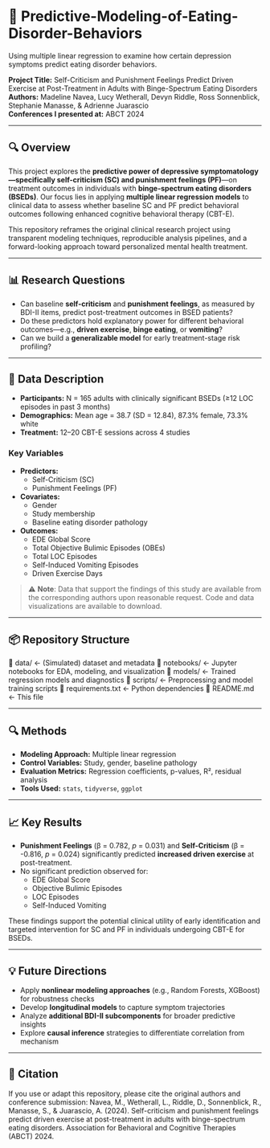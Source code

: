 # 🧠 Predictive-Modeling-of-Eating-Disorder-Behaviors
Using multiple linear regression to examine how certain depression symptoms predict eating disorder behaviors.

**Project Title:** Self-Criticism and Punishment Feelings Predict Driven Exercise at Post-Treatment in Adults with Binge-Spectrum Eating Disorders  
**Authors:** Madeline Navea, Lucy Wetherall, Devyn Riddle, Ross Sonnenblick, Stephanie Manasse, & Adrienne Juarascio  
**Conferences I presented at:** ABCT 2024

---

## 🔍 Overview

This project explores the **predictive power of depressive symptomatology—specifically self-criticism (SC) and punishment feelings (PF)**—on treatment outcomes in individuals with **binge-spectrum eating disorders (BSEDs)**. Our focus lies in applying **multiple linear regression models** to clinical data to assess whether baseline SC and PF predict behavioral outcomes following enhanced cognitive behavioral therapy (CBT-E).

This repository reframes the original clinical research project using transparent modeling techniques, reproducible analysis pipelines, and a forward-looking approach toward personalized mental health treatment.

---

## 📊 Research Questions

- Can baseline **self-criticism** and **punishment feelings**, as measured by BDI-II items, predict post-treatment outcomes in BSED patients?
- Do these predictors hold explanatory power for different behavioral outcomes—e.g., **driven exercise**, **binge eating**, or **vomiting**?
- Can we build a **generalizable model** for early treatment-stage risk profiling?

---

## 🧠 Data Description

- **Participants:** N = 165 adults with clinically significant BSEDs (≥12 LOC episodes in past 3 months)
- **Demographics:** Mean age = 38.7 (SD = 12.84), 87.3% female, 73.3% white
- **Treatment:** 12–20 CBT-E sessions across 4 studies

### Key Variables

- **Predictors:**
  - Self-Criticism (SC)
  - Punishment Feelings (PF)
- **Covariates:**
  - Gender
  - Study membership
  - Baseline eating disorder pathology
- **Outcomes:**
  - EDE Global Score
  - Total Objective Bulimic Episodes (OBEs)
  - Total LOC Episodes
  - Self-Induced Vomiting Episodes
  - Driven Exercise Days

> ⚠️ **Note**: Data that support the findings of this study are available from the corresponding authors upon reasonable request. Code and data visualizations are available to download.

---

## 📦 Repository Structure
📁 data/ <- (Simulated) dataset and metadata
📁 notebooks/ <- Jupyter notebooks for EDA, modeling, and visualization
📁 models/ <- Trained regression models and diagnostics
📁 scripts/ <- Preprocessing and model training scripts
📄 requirements.txt <- Python dependencies
📄 README.md <- This file

---

## 🔍 Methods

- **Modeling Approach:** Multiple linear regression
- **Control Variables:** Study, gender, baseline pathology
- **Evaluation Metrics:** Regression coefficients, p-values, R², residual analysis
- **Tools Used:** `stats`, `tidyverse`, `ggplot`

---

## 📈 Key Results

- **Punishment Feelings** (β = 0.782, *p* = 0.031) and **Self-Criticism** (β = -0.816, *p* = 0.024) significantly predicted **increased driven exercise** at post-treatment.
- No significant prediction observed for:
  - EDE Global Score
  - Objective Bulimic Episodes
  - LOC Episodes
  - Self-Induced Vomiting

These findings support the potential clinical utility of early identification and targeted intervention for SC and PF in individuals undergoing CBT-E for BSEDs.

---

## 💡 Future Directions

- Apply **nonlinear modeling approaches** (e.g., Random Forests, XGBoost) for robustness checks
- Develop **longitudinal models** to capture symptom trajectories
- Analyze **additional BDI-II subcomponents** for broader predictive insights
- Explore **causal inference** strategies to differentiate correlation from mechanism

---

## 📜 Citation

If you use or adapt this repository, please cite the original authors and conference submission:
Navea, M., Wetherall, L., Riddle, D., Sonnenblick, R., Manasse, S., & Juarascio, A. (2024). Self-criticism and punishment feelings predict driven exercise at post-treatment in adults with binge-spectrum eating disorders. Association for Behavioral and Cognitive Therapies (ABCT) 2024.
